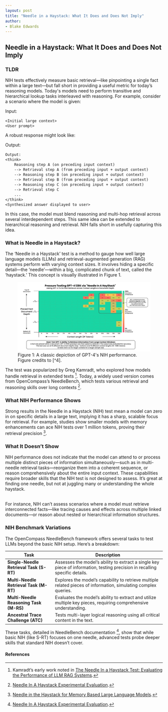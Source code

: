 ```yaml
---
layout: post
title: "Needle in a Haystack: What It Does and Does Not Imply"
author:
- Blake Edwards
---
```


## Needle in a Haystack: What It Does and Does Not Imply

### TLDR

NIH tests effectively measure basic retrieval—like pinpointing a single fact within a large text—but fall short in providing a useful metric for today’s reasoning models. Today's models need to perform transitive and hierarchical lookup tasks interleaved with reasoning. For example, consider a scenario where the model is given:

Input:
```console
<Initial large context>
<User prompt>
```
A robust response might look like:

Output:
```console
Output:
<think>
    Reasoning step A (on preceding input context)
    --> Retrieval step A (from preceding input + output context)
    --> Reasoning step B (on preceding input + output context) 
    --> Retrieval step B (from preceding input + output context)
    --> Reasoning step C (on preceding input + output context) 
    --> Retrieval step C 
    ...
</think>
<Synthesized answer displayed to user>
```

In this case, the model must blend reasoning and multi-hop retrieval across several interdependent steps. This same idea can be extended to hierarchical reasoning and retrieval. NIH falls short in usefully capturing this idea.

### What is Needle in a Haystack?

The ‘Needle in a Haystack’ test is a method to gauge how well large language models (LLMs) and retrieval-augmented generation (RAG) systems perform with varying context sizes. It involves hiding a specific detail—the ‘needle’—within a big, complicated chunk of text, called the ‘haystack.’ This concept is visually illustrated in Figure 1.

<figure>
  <img src="/assets/images/posts/Needle-in-a-Haystack/haystack-gpt-4-results.png" alt="GPT-4's performance on NIH test">
  <figcaption>Figure 1: A classic depiction of GPT-4's NIH performance. Figure credits to [^4].</figcaption>
</figure>

The test was popularized by Greg Kamradt, who explored how models handle retrieval in extended texts [^1]. Today, a widely used version comes from OpenCompass’s NeedleBench, which tests various retrieval and reasoning skills over long contexts [^2].

### What NIH Performance Shows

Strong results in the Needle in a Haystack (NIH) test mean a model can zero in on specific details in a large text, implying it has a sharp, scalable focus for retrieval. For example, studies show smaller models with memory enhancements can ace NIH tests over 1 million tokens, proving their retrieval precision [^3].

### What It Doesn’t Show

NIH performance does not indicate that the model can attend to or process multiple distinct pieces of information simultaneously—such as in multi-needle retrieval tasks—reorganize them into a coherent sequence, or reason comprehensively about the entire input context. These capabilities require broader skills that the NIH test is not designed to assess. It’s great at finding one needle, but not at juggling many or understanding the whole haystack. <br><br>

For instance, NIH can’t assess scenarios where a model must retrieve interconnected facts—like tracing causes and effects across multiple linked documents—or reason about nested or hierarchical information structures.

### NIH Benchmark Variations

The OpenCompass NeedleBench framework offers several tasks to test LLMs beyond the basic NIH setup. Here’s a breakdown:

| **Task**                        | **Description**                                                                                  |
|---------------------------------|--------------------------------------------------------------------------------------------------|
| **Single-Needle Retrieval Task (S-RT)** | Assesses the model’s ability to extract a single key piece of information, testing precision in recalling specific details. |
| **Multi-Needle Retrieval Task (M-RT)** | Explores the model’s capability to retrieve multiple related pieces of information, simulating complex queries. |
| **Multi-Needle Reasoning Task (M-RS)** | Evaluates the model’s ability to extract and utilize multiple key pieces, requiring comprehensive understanding. |
| **Ancestral Trace Challenge (ATC)**    | Tests multi-layer logical reasoning using all critical content in the text.                    |

These tasks, detailed in NeedleBench documentation [^2], show that while basic NIH (like S-RT) focuses on one needle, advanced tests probe deeper skills that standard NIH doesn’t cover.


#### References
[^1]: Kamradt’s early work noted in [The Needle In a Haystack Test: Evaluating the Performance of LLM RAG Systems](https://arize.com/blog-course/the-needle-in-a-haystack-test-evaluating-the-performance-of-llm-rag-systems/).
[^2]: [Needle In A Haystack Experimental Evaluation](https://opencompass.readthedocs.io/en/latest/advanced_guides/needleinahaystack_eval.html).
[^3]: [Needle in the Haystack for Memory Based Large Language Models](https://arXiv.org/abs/2407.01437).
[^4]: [The Needle In a Haystack Test: Evaluating the Performance of LLM RAG Systems](https://arize.com/blog-course/the-needle-in-a-haystack-test-evaluating-the-performance-of-llm-rag-systems/)